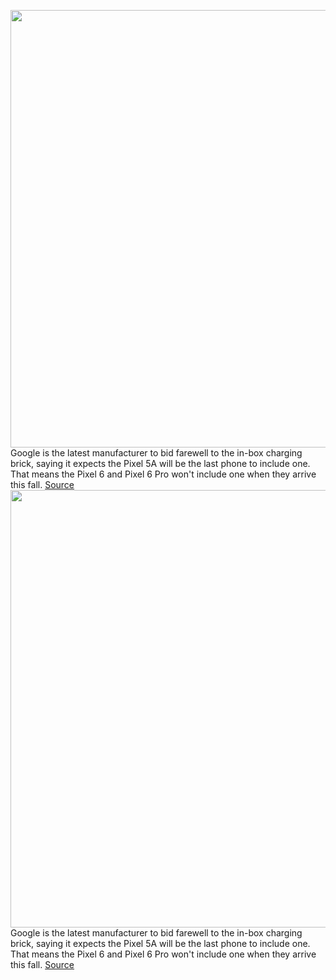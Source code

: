 <img src='https://cdn.vox-cdn.com/thumbor/48y9vNHwT4-hAdGXFdaa6xOuoKE=/0x0:7645x4500/1200x800/filters:focal(3212x1639:4434x2861)/cdn.vox-cdn.com/uploads/chorus_image/image/69736932/Google_Pixel_6__Portfolio_Shot.0.jpg' width='700px' /><br/>
Google is the latest manufacturer to bid farewell to the in-box charging brick, saying it expects the Pixel 5A will be the last phone to include one. That means the Pixel 6 and Pixel 6 Pro won't include one when they arrive this fall.
<a href='https://www.theverge.com/2021/8/17/22628702/google-pixel-6-charger-not-included'> Source <a/><img src='https://cdn.vox-cdn.com/thumbor/48y9vNHwT4-hAdGXFdaa6xOuoKE=/0x0:7645x4500/1200x800/filters:focal(3212x1639:4434x2861)/cdn.vox-cdn.com/uploads/chorus_image/image/69736932/Google_Pixel_6__Portfolio_Shot.0.jpg' width='700px' /><br/>
Google is the latest manufacturer to bid farewell to the in-box charging brick, saying it expects the Pixel 5A will be the last phone to include one. That means the Pixel 6 and Pixel 6 Pro won't include one when they arrive this fall.
<a href='https://www.theverge.com/2021/8/17/22628702/google-pixel-6-charger-not-included'> Source <a/>